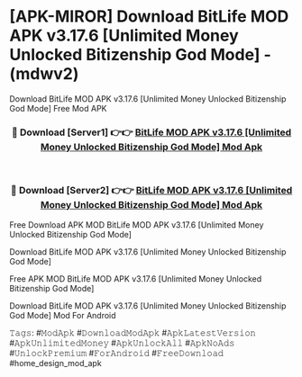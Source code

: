 # [APK-MIROR] Download BitLife MOD APK v3.17.6 [Unlimited Money Unlocked Bitizenship God Mode] - (mdwv2)
Download BitLife MOD APK v3.17.6 [Unlimited Money Unlocked Bitizenship God Mode] Free Mod APK

<div align="center">
<h3>🔴 Download [Server1] 👉👉 <a href="https://apk-comot.site?title=BitLife_MOD_APK_v3.17.6_[Unlimited_Money_Unlocked_Bitizenship_God_Mode]">BitLife MOD APK v3.17.6 [Unlimited Money Unlocked Bitizenship God Mode] Mod Apk</a></h3><br>

<h3>🔴 Download [Server2] 👉👉 <a href="https://apk-comot.site?title=BitLife_MOD_APK_v3.17.6_[Unlimited_Money_Unlocked_Bitizenship_God_Mode]">BitLife MOD APK v3.17.6 [Unlimited Money Unlocked Bitizenship God Mode] Mod Apk</a></h3>
</div>


Free Download APK MOD BitLife MOD APK v3.17.6 [Unlimited Money Unlocked Bitizenship God Mode]

Download BitLife MOD APK v3.17.6 [Unlimited Money Unlocked Bitizenship God Mode] 

Free APK MOD BitLife MOD APK v3.17.6 [Unlimited Money Unlocked Bitizenship God Mode] 

Download BitLife MOD APK v3.17.6 [Unlimited Money Unlocked Bitizenship God Mode] Mod For Android

𝚃𝚊𝚐𝚜: #𝙼𝚘𝚍𝙰𝚙𝚔 #𝙳𝚘𝚠𝚗𝚕𝚘𝚊𝚍𝙼𝚘𝚍𝙰𝚙𝚔 #𝙰𝚙𝚔𝙻𝚊𝚝𝚎𝚜𝚝𝚅𝚎𝚛𝚜𝚒𝚘𝚗 #𝙰𝚙𝚔𝚄𝚗𝚕𝚒𝚖𝚒𝚝𝚎𝚍𝙼𝚘𝚗𝚎𝚢 #𝙰𝚙𝚔𝚄𝚗𝚕𝚘𝚌𝚔𝙰𝚕𝚕 #𝙰𝚙𝚔𝙽𝚘𝙰𝚍𝚜 #𝚄𝚗𝚕𝚘𝚌𝚔𝙿𝚛𝚎𝚖𝚒𝚞𝚖 #𝙵𝚘𝚛𝙰𝚗𝚍𝚛𝚘𝚒𝚍 #𝙵𝚛𝚎𝚎𝙳𝚘𝚠𝚗𝚕𝚘𝚊𝚍 #home_design_mod_apk